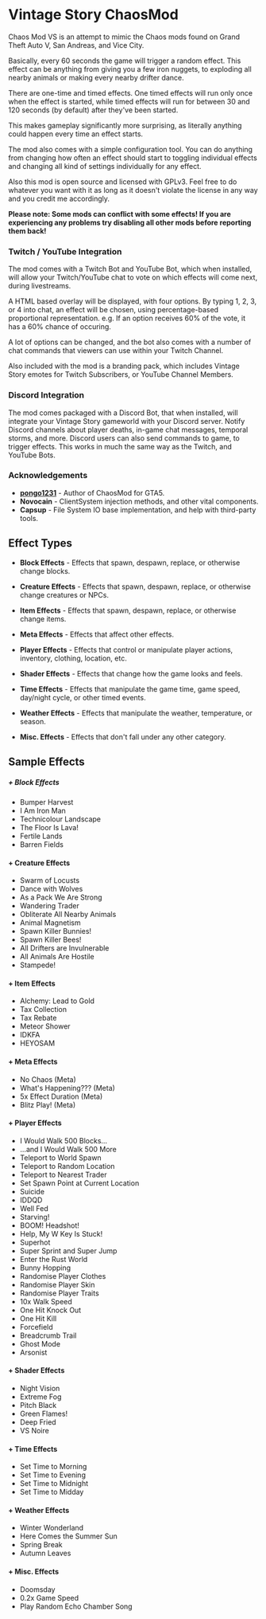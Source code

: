 # Vintage Story ChaosMod

Chaos Mod VS is an attempt to mimic the Chaos mods found on Grand Theft Auto V, San Andreas, and Vice City.

Basically, every 60 seconds the game will trigger a random effect. This effect can be anything from giving you a few iron nuggets, to exploding all nearby animals or making every nearby drifter dance.

There are one-time and timed effects. One timed effects will run only once when the effect is started, while timed effects will run for between 30 and 120 seconds (by default) after they've been started.

This makes gameplay significantly more surprising, as literally anything could happen every time an effect starts.

The mod also comes with a simple configuration tool. You can do anything from changing how often an effect should start to toggling individual effects and changing all kind of settings individually for any effect.

Also this mod is open source and licensed with GPLv3. Feel free to do whatever you want with it as long as it doesn't violate the license in any way and you credit me accordingly.

**Please note: Some mods can conflict with some effects! If you are experiencing any problems try disabling all other mods before reporting them back!**

### Twitch / YouTube Integration

The mod comes with a Twitch Bot and YouTube Bot, which when installed, will allow your Twitch/YouTube chat to vote on which effects will come next, during livestreams.

A HTML based overlay will be displayed, with four options. By typing 1, 2, 3, or 4 into chat, an effect will be chosen, using percentage-based proportional representation. e.g. If an option receives 60% of the vote, it has a 60% chance of occuring.

A lot of options can be changed, and the bot also comes with a number of chat commands that viewers can use within your Twitch Channel.

Also included with the mod is a branding pack, which includes Vintage Story emotes for Twitch Subscribers, or YouTube Channel Members.

### Discord Integration

The mod comes packaged with a Discord Bot, that when installed, will integrate your Vintage Story gameworld with your Discord server. Notify Discord channels about player deaths, in-game chat messages, temporal storms, and more. Discord users can also send commands to game, to trigger effects. This works in much the same way as the Twitch, and YouTube Bots.

### Acknowledgements

 * **[pongo1231](https://www.gta5-mods.com/users/pongo1231)** - Author of ChaosMod for GTA5.
 * **Novocain** - ClientSystem injection methods, and other vital components.
 * **Capsup** - File System IO base implementation, and help with third-party tools.

## Effect Types


  * **Block Effects** - Effects that spawn, despawn, replace, or otherwise change blocks.

  * **Creature Effects** - Effects that spawn, despawn, replace, or otherwise change creatures or NPCs.
 
  * **Item Effects** - Effects that spawn, despawn, replace, or otherwise change items.
 
  * **Meta Effects** - Effects that affect other effects.

  * **Player Effects** - Effects that control or manipulate player actions, inventory, clothing, location, etc.

  * **Shader Effects** - Effects that change how the game looks and feels.

  * **Time Effects** - Effects that manipulate the game time, game speed, day/night cycle, or other timed events.
 
  * **Weather Effects** - Effects that manipulate the weather, temperature, or season.
 
  * **Misc. Effects** - Effects that don't fall under any other category.

## Sample Effects

##### + Block Effects

 - Bumper Harvest
 - I Am Iron Man
 - Technicolour Landscape
 - The Floor Is Lava!
 - Fertile Lands
 - Barren Fields

#### + Creature Effects

 - Swarm of Locusts
 - Dance with Wolves
 - As a Pack We Are Strong
 - Wandering Trader
 - Obliterate All Nearby Animals
 - Animal Magnetism
 - Spawn Killer Bunnies!
 - Spawn Killer Bees!
 - All Drifters are Invulnerable
 - All Animals Are Hostile
 - Stampede!

#### + Item Effects

 - Alchemy: Lead to Gold
 - Tax Collection
 - Tax Rebate
 - Meteor Shower
 - IDKFA
 - HEYOSAM

#### + Meta Effects

 - No Chaos (Meta)
 - What's Happening??? (Meta)
 - 5x Effect Duration (Meta)
 - Blitz Play! (Meta)

#### + Player Effects

 - I Would Walk 500 Blocks...
 - ...and I Would Walk 500 More
 - Teleport to World Spawn
 - Teleport to Random Location
 - Teleport to Nearest Trader
 - Set Spawn Point at Current Location
 - Suicide
 - IDDQD
 - Well Fed
 - Starving!
 - BOOM! Headshot!
 - Help, My W Key Is Stuck!
 - Superhot
 - Super Sprint and Super Jump
 - Enter the Rust World
 - Bunny Hopping
 - Randomise Player Clothes
 - Randomise Player Skin
 - Randomise Player Traits
 - 10x Walk Speed
 - One Hit Knock Out
 - One Hit Kill
 - Forcefield
 - Breadcrumb Trail
 - Ghost Mode
 - Arsonist

#### + Shader Effects

 - Night Vision
 - Extreme Fog
 - Pitch Black
 - Green Flames!
 - Deep Fried
 - VS Noire

#### + Time Effects

 - Set Time to Morning
 - Set Time to Evening
 - Set Time to Midnight
 - Set Time to Midday

#### + Weather Effects

 - Winter Wonderland
 - Here Comes the Summer Sun
 - Spring Break
 - Autumn Leaves

#### + Misc. Effects

 - Doomsday
 - 0.2x Game Speed
 - Play Random Echo Chamber Song
